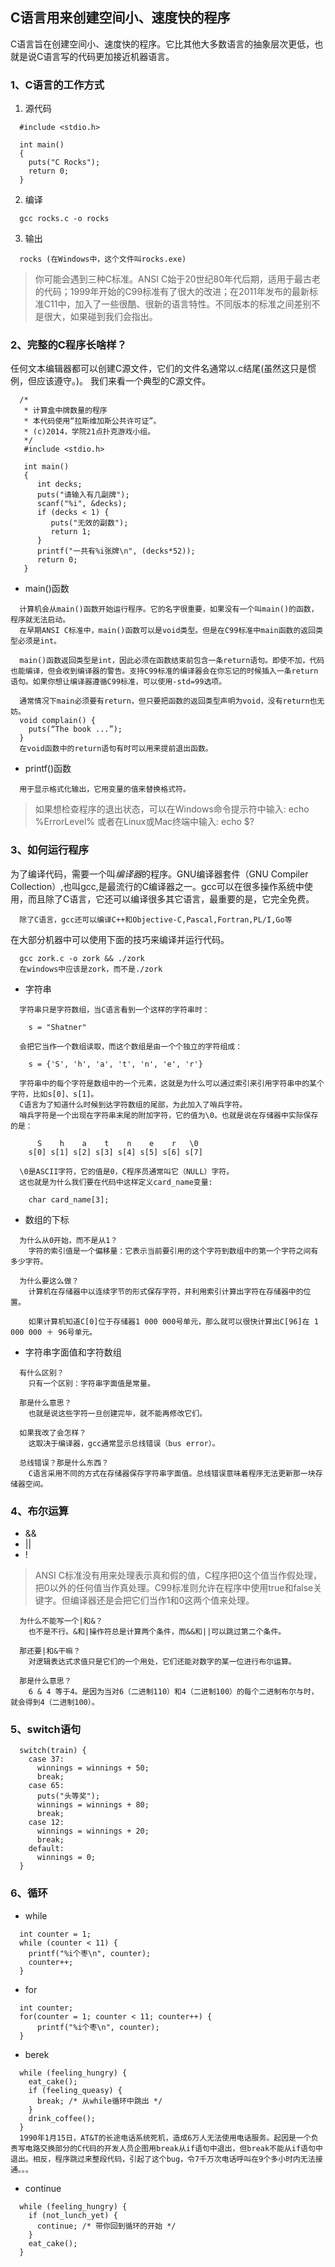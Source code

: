 ## C语言用来创建空间小、速度快的程序

C语言旨在创建空间小、速度快的程序。它比其他大多数语言的抽象层次更低，也就是说C语言写的代码更加接近机器语言。

### 1、C语言的工作方式

1. 源代码

```
  #include <stdio.h>
  
  int main()
  { 
    puts("C Rocks");
    return 0;
  }
```

2. 编译

```
  gcc rocks.c -o rocks
```
3. 输出

```
  rocks (在Windows中，这个文件叫rocks.exe)
```

> 你可能会遇到三种C标准。ANSI C始于20世纪80年代后期，适用于最古老的代码；1999年开始的C99标准有了很大的改进；在2011年发布的最新标准C11中，加入了一些很酷、很新的语言特性。不同版本的标准之间差别不是很大，如果碰到我们会指出。

### 2、完整的C程序长啥样？

任何文本编辑器都可以创建C源文件，它们的文件名通常以.c结尾(虽然这只是惯例，但应该遵守。)。
我们来看一个典型的C源文件。

```
  /*
   * 计算盒中牌数量的程序
   * 本代码使用“拉斯维加斯公共许可证”。
   * (c)2014，学院21点扑克游戏小组。
   */
   #include <stdio.h>
   
   int main()
   {
      int decks;
      puts("请输入有几副牌");
      scanf("%i", &decks);
      if (decks < 1) {
         puts("无效的副数");
         return 1;
      }
      printf("一共有%i张牌\n", (decks*52));
      return 0;
   }
```

+ main()函数
```
  计算机会从main()函数开始运行程序。它的名字很重要，如果没有一个叫main()的函数，程序就无法启动。
  在早期ANSI C标准中，main()函数可以是void类型。但是在C99标准中main函数的返回类型必须是int。
  
  main()函数返回类型是int，因此必须在函数结束前包含一条return语句。即使不加，代码也能编译，但会收到编译器的警告。支持C99标准的编译器会在你忘记的时候插入一条return语句。如果你想让编译器遵循C99标准，可以使用-std=99选项。
  
  通常情况下main必须要有return，但只要把函数的返回类型声明为void，没有return也无妨。
  void complain() {
    puts(“The book ...”);
  }
  在void函数中的return语句有时可以用来提前退出函数。
```
+ printf()函数
```
  用于显示格式化输出，它用变量的值来替换格式符。
```

> 如果想检查程序的退出状态，可以在Windows命令提示符中输入: echo %ErrorLevel% 或者在Linux或Mac终端中输入: echo $?

### 3、如何运行程序

为了编译代码，需要一个叫*编译器*的程序。GNU编译器套件（GNU Compiler Collection）,也叫gcc,是最流行的C编译器之一。gcc可以在很多操作系统中使用，而且除了C语言，它还可以编译很多其它语言，最重要的是，它完全免费。

```
  除了C语言，gcc还可以编译C++和Objective-C,Pascal,Fortran,PL/I,Go等
```

在大部分机器中可以使用下面的技巧来编译并运行代码。

```
  gcc zork.c -o zork && ./zork
  在windows中应该是zork，而不是./zork
```
+ 字符串
```
  字符串只是字符数组，当C语言看到一个这样的字符串时：
  
    s = "Shatner"
    
  会把它当作一个数组读取，而这个数组是由一个个独立的字符组成：
  
    s = {'S', 'h', 'a', 't', 'n', 'e', 'r'}
    
  字符串中的每个字符是数组中的一个元素，这就是为什么可以通过索引来引用字符串中的某个字符，比如s[0]、s[1]。
  C语言为了知道什么时候到达字符数组的尾部，为此加入了哨兵字符。
  哨兵字符是一个出现在字符串末尾的附加字符，它的值为\0。也就是说在存储器中实际保存的是：
  
      S    h    a    t    n    e    r   \0
    s[0] s[1] s[2] s[3] s[4] s[5] s[6] s[7]
    
  \0是ASCII字符，它的值是0，C程序员通常叫它（NULL）字符。
  这也就是为什么我们要在代码中这样定义card_name变量:
  
    char card_name[3];
```
+ 数组的下标
```
  为什么从0开始，而不是从1？
    字符的索引值是一个偏移量：它表示当前要引用的这个字符到数组中的第一个字符之间有多少字符。
  
  为什么要这么做？
    计算机在存储器中以连续字节的形式保存字符，并利用索引计算出字符在存储器中的位置。
  
    如果计算机知道C[0]位于存储器1 000 000号单元，那么就可以很快计算出C[96]在 1 000 000 ＋ 96号单元。
```
+ 字符串字面值和字符数组
```
  有什么区别？
    只有一个区别：字符串字面值是常量。
  
  那是什么意思？
    也就是说这些字符一旦创建完毕，就不能再修改它们。
  
  如果我改了会怎样？
    这取决于编译器，gcc通常显示总线错误（bus error）。
  
  总线错误？那是什么东西？
    C语言采用不同的方式在存储器保存字符串字面值。总线错误意味着程序无法更新那一块存储器空间。
```
### 4、布尔运算

+ &&
+ ||
+ !

> ANSI C标准没有用来处理表示真和假的值，C程序把0这个值当作假处理，把0以外的任何值当作真处理。C99标准则允许在程序中使用true和false关键字。但编译器还是会把它们当作1和0这两个值来处理。

```
  为什么不能写一个|和&？
    也不是不行。&和|操作符总是计算两个条件，而&&和||可以跳过第二个条件。
    
  那还要|和&干嘛？
    对逻辑表达式求值只是它们的一个用处，它们还能对数字的某一位进行布尔运算。
  
  那是什么意思？
    6 & 4 等于4。是因为当对6（二进制110）和4（二进制100）的每个二进制布尔与时，就会得到4（二进制100）。
```
### 5、switch语句

```
  switch(train) {
    case 37:
      winnings = winnings + 50;
      break;
    case 65:
      puts("头等奖");
      winnings = winnings + 80;
      break;
    case 12:
      winnings = winnings + 20;
      break;
    default:
      winnings = 0;
  }
```
### 6、循环

+ while

```
  int counter = 1;
  while (counter < 11) {
    printf("%i个枣\n", counter);
    counter++;
  }
```
+ for
```
  int counter;
  for(counter = 1; counter < 11; counter++) {
      printf("%i个枣\n", counter);
  }
```
+ berek
```
  while (feeling_hungry) {
    eat_cake();
    if (feeling_queasy) {
      break; /* 从while循环中跳出 */
    }
    drink_coffee();
  }
  1990年1月15日，AT&T的长途电话系统死机，造成6万人无法使用电话服务。起因是一个负责写电路交换部分的C代码的开发人员企图用break从if语句中退出，但break不能从if语句中退出。相反，程序跳过来整段代码，引起了这个bug，令7千万次电话呼叫在9个多小时内无法接通。。。
```
+ continue
```
  while (feeling_hungry) {
    if (not_lunch_yet) {
      continue; /* 带你回到循环的开始 */
    }
    eat_cake();
  }
```
































